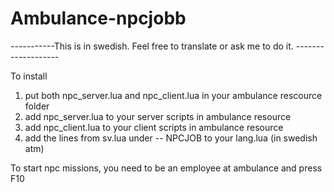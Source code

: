 # Ambulance-npcjobb
-----------This is in swedish. Feel free to translate or ask me to do it. -------------------

To install
1. put both npc_server.lua and npc_client.lua in your ambulance rescource folder
2. add npc_server.lua to your server scripts in ambulance resource
3. add npc_client.lua to your client scripts in ambulance resource
4. add the lines from sv.lua under -- NPCJOB to your lang.lua (in swedish atm)

To start npc missions, you need to be an employee at ambulance and press F10
